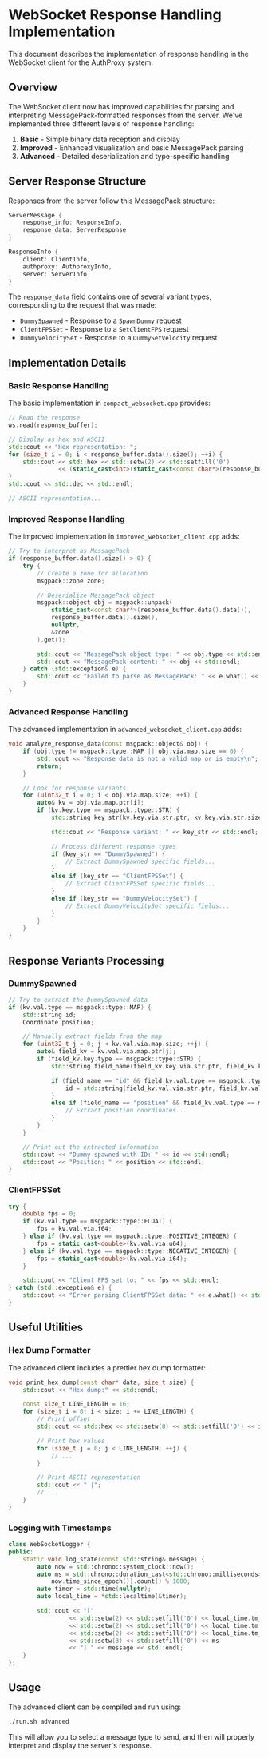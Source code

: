 # WebSocket Response Handling Implementation

This document describes the implementation of response handling in the WebSocket client for the AuthProxy system.

## Overview

The WebSocket client now has improved capabilities for parsing and interpreting MessagePack-formatted responses from the server. We've implemented three different levels of response handling:

1. **Basic** - Simple binary data reception and display
2. **Improved** - Enhanced visualization and basic MessagePack parsing
3. **Advanced** - Detailed deserialization and type-specific handling

## Server Response Structure

Responses from the server follow this MessagePack structure:

```rust
ServerMessage {
    response_info: ResponseInfo,
    response_data: ServerResponse
}

ResponseInfo {
    client: ClientInfo,
    authproxy: AuthproxyInfo,
    server: ServerInfo
}
```

The `response_data` field contains one of several variant types, corresponding to the request that was made:

- `DummySpawned` - Response to a `SpawnDummy` request
- `ClientFPSSet` - Response to a `SetClientFPS` request
- `DummyVelocitySet` - Response to a `DummySetVelocity` request

## Implementation Details

### Basic Response Handling

The basic implementation in `compact_websocket.cpp` provides:

```cpp
// Read the response
ws.read(response_buffer);

// Display as hex and ASCII
std::cout << "Hex representation: ";
for (size_t i = 0; i < response_buffer.data().size(); ++i) {
    std::cout << std::hex << std::setw(2) << std::setfill('0')
              << (static_cast<int>(static_cast<const char*>(response_buffer.data().data())[i]) & 0xFF) << " ";
}
std::cout << std::dec << std::endl;

// ASCII representation...
```

### Improved Response Handling

The improved implementation in `improved_websocket_client.cpp` adds:

```cpp
// Try to interpret as MessagePack
if (response_buffer.data().size() > 0) {
    try {
        // Create a zone for allocation
        msgpack::zone zone;

        // Deserialize MessagePack object
        msgpack::object obj = msgpack::unpack(
            static_cast<const char*>(response_buffer.data().data()),
            response_buffer.data().size(),
            nullptr,
            &zone
        ).get();

        std::cout << "MessagePack object type: " << obj.type << std::endl;
        std::cout << "MessagePack content: " << obj << std::endl;
    } catch (std::exception& e) {
        std::cout << "Failed to parse as MessagePack: " << e.what() << std::endl;
    }
}
```

### Advanced Response Handling

The advanced implementation in `advanced_websocket_client.cpp` adds:

```cpp
void analyze_response_data(const msgpack::object& obj) {
    if (obj.type != msgpack::type::MAP || obj.via.map.size == 0) {
        std::cout << "Response data is not a valid map or is empty\n";
        return;
    }

    // Look for response variants
    for (uint32_t i = 0; i < obj.via.map.size; ++i) {
        auto& kv = obj.via.map.ptr[i];
        if (kv.key.type == msgpack::type::STR) {
            std::string key_str(kv.key.via.str.ptr, kv.key.via.str.size);

            std::cout << "Response variant: " << key_str << std::endl;

            // Process different response types
            if (key_str == "DummySpawned") {
                // Extract DummySpawned specific fields...
            }
            else if (key_str == "ClientFPSSet") {
                // Extract ClientFPSSet specific fields...
            }
            else if (key_str == "DummyVelocitySet") {
                // Extract DummyVelocitySet specific fields...
            }
        }
    }
}
```

## Response Variants Processing

### DummySpawned

```cpp
// Try to extract the DummySpawned data
if (kv.val.type == msgpack::type::MAP) {
    std::string id;
    Coordinate position;

    // Manually extract fields from the map
    for (uint32_t j = 0; j < kv.val.via.map.size; ++j) {
        auto& field_kv = kv.val.via.map.ptr[j];
        if (field_kv.key.type == msgpack::type::STR) {
            std::string field_name(field_kv.key.via.str.ptr, field_kv.key.via.str.size);

            if (field_name == "id" && field_kv.val.type == msgpack::type::STR) {
                id = std::string(field_kv.val.via.str.ptr, field_kv.val.via.str.size);
            }
            else if (field_name == "position" && field_kv.val.type == msgpack::type::MAP) {
                // Extract position coordinates...
            }
        }
    }

    // Print out the extracted information
    std::cout << "Dummy spawned with ID: " << id << std::endl;
    std::cout << "Position: " << position << std::endl;
}
```

### ClientFPSSet

```cpp
try {
    double fps = 0;
    if (kv.val.type == msgpack::type::FLOAT) {
        fps = kv.val.via.f64;
    } else if (kv.val.type == msgpack::type::POSITIVE_INTEGER) {
        fps = static_cast<double>(kv.val.via.u64);
    } else if (kv.val.type == msgpack::type::NEGATIVE_INTEGER) {
        fps = static_cast<double>(kv.val.via.i64);
    }

    std::cout << "Client FPS set to: " << fps << std::endl;
} catch (std::exception& e) {
    std::cout << "Error parsing ClientFPSSet data: " << e.what() << std::endl;
}
```

## Useful Utilities

### Hex Dump Formatter

The advanced client includes a prettier hex dump formatter:

```cpp
void print_hex_dump(const char* data, size_t size) {
    std::cout << "Hex dump:" << std::endl;

    const size_t LINE_LENGTH = 16;
    for (size_t i = 0; i < size; i += LINE_LENGTH) {
        // Print offset
        std::cout << std::hex << std::setw(8) << std::setfill('0') << i << "  ";

        // Print hex values
        for (size_t j = 0; j < LINE_LENGTH; ++j) {
            // ...
        }

        // Print ASCII representation
        std::cout << " |";
        // ...
    }
}
```

### Logging with Timestamps

```cpp
class WebSocketLogger {
public:
    static void log_state(const std::string& message) {
        auto now = std::chrono::system_clock::now();
        auto ms = std::chrono::duration_cast<std::chrono::milliseconds>(
            now.time_since_epoch()).count() % 1000;
        auto timer = std::time(nullptr);
        auto local_time = *std::localtime(&timer);

        std::cout << "["
                 << std::setw(2) << std::setfill('0') << local_time.tm_hour << ":"
                 << std::setw(2) << std::setfill('0') << local_time.tm_min << ":"
                 << std::setw(2) << std::setfill('0') << local_time.tm_sec << "."
                 << std::setw(3) << std::setfill('0') << ms
                 << "] " << message << std::endl;
    }
};
```

## Usage

The advanced client can be compiled and run using:

```bash
./run.sh advanced
```

This will allow you to select a message type to send, and then will properly interpret and display the server's response.
